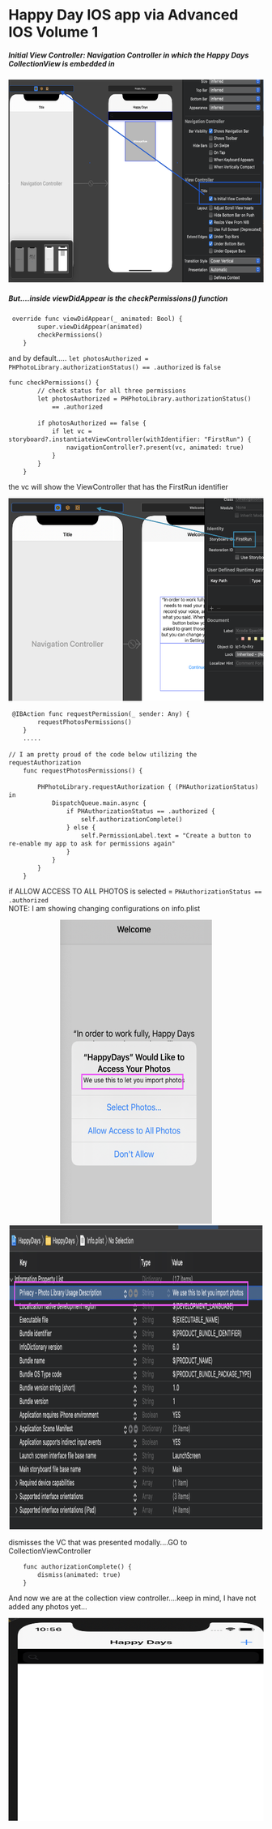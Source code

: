 # Happy Day IOS app via Advanced IOS Volume 1

##### Initial View Controller: Navigation Controller in which the Happy Days CollectionView is embedded in

<p align="center">
  <img src="./Images/Initial VC.png" width="600" height="400" title="Initial VC">
</p>

##### But....inside viewDidAppear is the checkPermissions() function
```
 override func viewDidAppear(_ animated: Bool) {
        super.viewDidAppear(animated)
        checkPermissions()
    }
```
and by default..... ```let photosAuthorized = PHPhotoLibrary.authorizationStatus() == .authorized``` is ```false```

```
func checkPermissions() {
        // check status for all three permissions
        let photosAuthorized = PHPhotoLibrary.authorizationStatus()
            == .authorized      
        
        if photosAuthorized == false {          
            if let vc = storyboard?.instantiateViewController(withIdentifier: "FirstRun") {
                navigationController?.present(vc, animated: true)               
            }
        }
    }
```
the vc will show the ViewController that has the FirstRun identifier


<p align="center">
  <img src="./Images/FirstRun StoryBoard ID.png" width="600" height="400" title="StoryBoard ID">
</p>

```
 @IBAction func requestPermission(_ sender: Any) {
        requestPhotosPermissions()
    }
    .....
    
// I am pretty proud of the code below utilizing the requestAuthorization 
    func requestPhotosPermissions() {
        
        PHPhotoLibrary.requestAuthorization { (PHAuthorizationStatus) in
            DispatchQueue.main.async {
                if PHAuthorizationStatus == .authorized {
                    self.authorizationComplete()
                } else {
                    self.PermissionLabel.text = "Create a button to re-enable my app to ask for permissions again"
                }
            }
        }
    }
```
if ALLOW ACCESS TO ALL PHOTOS is selected = ```PHAuthorizationStatus == .authorized```   
NOTE: I am showing changing configurations on info.plist  


<p align="center">
  <img src="./Images/NSPhotoLibraryUsageDescription.png" width="300" height="600" title="Message from Info.plist">
  <img src="./Images/info.png" width="500" height="600" title="Info.plist">
</p>

dismisses the VC that was presented modally....GO to CollectionViewController

```
    func authorizationComplete() {
        dismiss(animated: true)
    }
```
And now we are at the collection view controller....keep in mind, I have not added any photos yet...

<p align="center">
  <img src="./Images/CollectionVC.png" width="600" height="400" title="StoryBoard ID">
</p>
